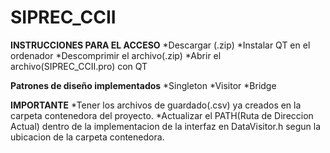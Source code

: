 # SIPREC_CCII

**INSTRUCCIONES PARA EL ACCESO**
 *Descargar (.zip)
 *Instalar QT en el ordenador
 *Descomprimir el archivo(.zip)
 *Abrir el archivo(SIPREC_CCII.pro) con QT

**Patrones de diseño implementados**
 *Singleton
 *Visitor
 *Bridge

**IMPORTANTE**
 *Tener los archivos de guardado(.csv) ya creados en la carpeta contenedora del proyecto.
 *Actualizar el PATH(Ruta de Direccion Actual) dentro de la implementacion de la interfaz en DataVisitor.h segun la ubicacion de la carpeta contenedora.